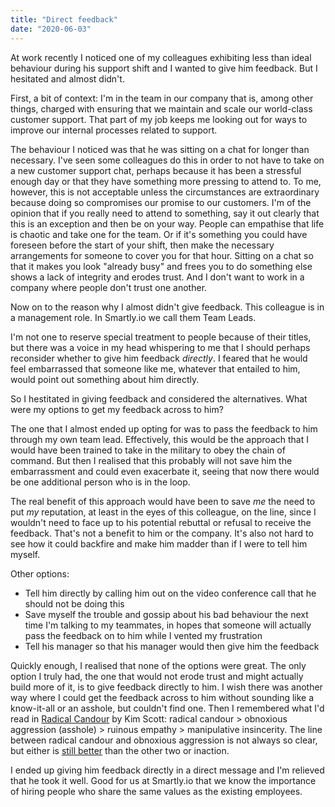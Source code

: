 ```yaml
---
title: "Direct feedback"
date: "2020-06-03"
---
```


At work recently I noticed one of my colleagues exhibiting less than ideal behaviour during his support shift and I wanted to give him feedback. But I hesitated and almost didn't.

First, a bit of context: I'm in the team in our company that is, among other things, charged with ensuring that we maintain and scale our world-class customer support. That part of my job keeps me looking out for ways to improve our internal processes related to support.

The behaviour I noticed was that he was sitting on a chat for longer than necessary. I've seen some colleagues do this in order to not have to take on a new customer support chat, perhaps because it has been a stressful enough day or that they have something more pressing to attend to. To me, however, this is not acceptable unless the circumstances are extraordinary because doing so compromises our promise to our customers. I'm of the opinion that if you really need to attend to something, say it out clearly that this is an exception and then be on your way. People can empathise that life is chaotic and take one for the team. Or if it's something you could have foreseen before the start of your shift, then make the necessary arrangements for someone to cover you for that hour. Sitting on a chat so that it makes you look "already busy" and frees you to do something else shows a lack of integrity and erodes trust. And I don't want to work in a company where people don't trust one another.

Now on to the reason why I almost didn't give feedback. This colleague is in a management role. In Smartly.io we call them Team Leads.

I'm not one to reserve special treatment to people because of their titles, but there was a voice in my head whispering to me that I should perhaps reconsider whether to give him feedback _directly_. I feared that he would feel embarrassed that someone like me, whatever that entailed to him, would point out something about him directly.

So I hestitated in giving feedback and considered the alternatives. What were my options to get my feedback across to him?

The one that I almost ended up opting for was to pass the feedback to him through my own team lead. Effectively, this would be the approach that I would have been trained to take in the military to obey the chain of command. But then I realised that this probably will not save him the embarrassment and could even exacerbate it, seeing that now there would be one additional person who is in the loop.

The real benefit of this approach would have been to save _me_ the need to put _my_ reputation, at least in the eyes of this colleague, on the line, since I wouldn't need to face up to his potential rebuttal or refusal to receive the feedback. That's not a benefit to him or the company. It's also not hard to see how it could backfire and make him madder than if I were to tell him myself.

Other options:

- Tell him directly by calling him out on the video conference call that he should not be doing this
- Save myself the trouble and gossip about his bad behaviour the next time I'm talking to my teammates, in hopes that someone will actually pass the feedback on to him while I vented my frustration
- Tell his manager so that his manager would then give him the feedback

Quickly enough, I realised that none of the options were great. The only option I truly had, the one that would not erode trust and might actually build more of it, is to give feedback directly to him. I wish there was another way where I could get the feedback across to him without sounding like a know-it-all or an asshole, but couldn't find one. Then I remembered what I'd read in [Radical Candour](/2018-11-01-i-dont-care-enough-to-fight-you) by Kim Scott: radical candour > obnoxious aggression (asshole) > ruinous empathy > manipulative insincerity. The line between radical candour and obnoxious aggression is not always so clear, but either is [still better](/2019-02-22-feeling-tired) than the other two or inaction.

I ended up giving him feedback directly in a direct message and I'm relieved that he took it well. Good for us at Smartly.io that we know the importance of hiring people who share the same values as the existing employees.